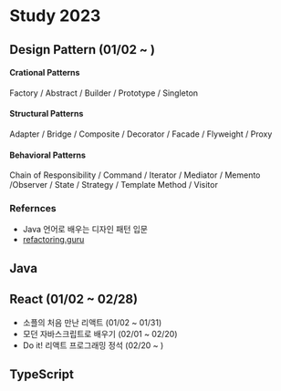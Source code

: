 # Study 2023
## Design Pattern (01/02 ~ ) 
#### Crational Patterns
Factory / Abstract / Builder / Prototype / Singleton

#### Structural Patterns
Adapter / Bridge / Composite / Decorator / Facade / 
Flyweight / Proxy

#### Behavioral Patterns
Chain of Responsibility / Command / Iterator / Mediator / Memento 
/Observer / State / Strategy / Template Method / Visitor

### Refernces
- Java 언어로 배우는 디자인 패턴 입문
- [refactoring.guru](https://refactoring.guru/design-patterns)

## Java 
## React (01/02 ~ 02/28)
- 소플의 처음 만난 리액트 (01/02 ~ 01/31)
- 모던 자바스크립트로 배우기 (02/01 ~ 02/20)
- Do it! 리액트 프로그래밍 정석 (02/20 ~ )

## TypeScript
